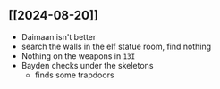 ## [[2024-08-20]]
- Daimaan isn't better
- search the walls in the elf statue room, find nothing
- Nothing on the weapons in `13I`
-  Bayden checks under the skeletons
	- finds some trapdoors